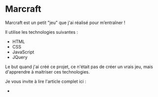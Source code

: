 # Marcraft

Marcraft est un petit "jeu" que j'ai réalisé pour m’entraîner !

Il utilise les technologies suivantes : 

- HTML
- CSS
- JavaScript
- JQuery

Le but quand j'ai créé ce projet, ce n'était pas de créer un vrais jeu, mais d'apprendre à maitriser ces technologies.

Je vous invite à lire l'article complet ici :

- 
